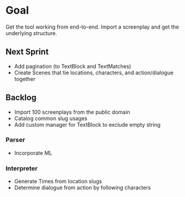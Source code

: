 # Goal
Get the tool working from end-to-end. Import a screenplay and get the underlying structure.

## Next Sprint
* Add pagination (to TextBlock and TextMatches)
* Create Scenes that tie locations, characters, and action/dialogue together

## Backlog
* Import 100 screenplays from the public domain
* Catalog common slug usages
* Add custom manager for TextBlock to exclude empty string

### Parser
* Incorporate ML

### Interpreter
* Generate Times from location slugs
* Determine dialogue from action by following characters

